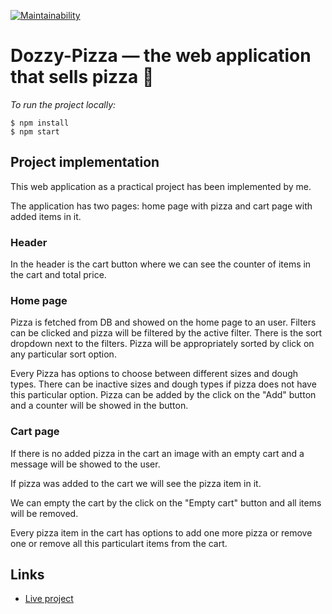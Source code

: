 [![Maintainability](https://api.codeclimate.com/v1/badges/aa38b62a19fcae117eb7/maintainability)](https://codeclimate.com/github/woaouh/dozzy-pizza/maintainability)

# Dozzy-Pizza — the web application that sells pizza 🍕

*To run the project locally:*
```
$ npm install
$ npm start
```

## Project implementation

This web application as a practical project has been implemented by me.

The application has two pages: home page with pizza and cart page with added items in it.

### Header

In the header is the cart button where we can see the counter of items in the cart and total price.

### Home page

Pizza is fetched from DB and showed on the home page to an user. Filters can be clicked and pizza will be filtered by the active filter. There is the sort dropdown next to the filters. Pizza will be appropriately sorted by click on any particular sort option.

Every Pizza has options to choose between different sizes and dough types. There can be inactive sizes and dough types if pizza does not have this particular option. Pizza can be added by the click on the "Add" button and a counter will be showed in the button.

### Cart page

If there is no added pizza in the cart an image with an empty cart and a message will be showed to the user.

If pizza was added to the cart we will see the pizza item in it.

We can empty the cart by the click on the "Empty cart" button and all items will be removed.

Every pizza item in the cart has options to add one more pizza or remove one or remove all this particulart items from the cart. 

## Links

* [Live project](https://dazzling-mahavira-effd40.netlify.app)
